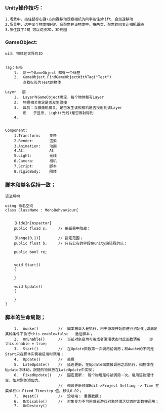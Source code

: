 
### Unity操作技巧：
	1.场景中，按住鼠标右键+方向键移动观察相机的同事按住shift，会加速移动
	2.场景中，选中某个物体按F键，会聚焦在该物体中，按两次，聚焦的同事让相机跟随
	3.按住数字2键 可以切换2D，3D视图



### GameObject: 
	
	uid: 物体在世界的ID


	Tag：标签
		1.	每一个GameObject 都有一个标签
		2.	GameObject.FindGameObjectWithTag("Test")   
			查找标签为Test的物体 

	Layer： 层
		1.	Layer与GameObject绑定，每个物体都有Layer
		2.	物理相关绝定是否发生碰撞
		3.	裁剪：与摄像机相关，是否发生该照相机是否投射到该Layer
			用	于显示, Light(光线)是否照射得到
		4.


	Component:
		1.Transform:	变换
		2.Render:		渲染
		3.Animation:	动画
		4.AI:			AI
		5.Light:		光线
		6.Camera:		相机
		7.Script:		脚本
		8.rigidBody: 	刚体



### 脚本和类名保持一致；
	语法解构

	using 命名空间
	class ClassName : MonoBehvaviour{


		[HideInInspactor]
		public fload s;		// 编辑器中隐藏；

		[Range(0,1)]		// 指定范围；
		public float b;		// 只有公有的字段在unity编辑看的见；

		public bool re;


		void Start()
		{

		}

		void Update()
		{

		}
	}

### 脚本的生命周期；
		1.	Awake()			//	脚本被载入是执行，用于游戏开始前进行初始化,如满足某种条件下执行this.enable=false   激活脚本；
		2.	OnEnable()  	//	当前对象变为可用或者激活状态时此函数调用	即this.enable = true; 
		3.	Start()			//	在Update函数第一次调用前调用；和Awake的不同是Start只在脚本实例被启用时调用；
		4.	Update()		//	处理
		5.	LateUpdate()	//	延迟更新，在Update函数被调用之后执行，如物体在Update中移动，跟随的物体放在LateUpdate中实现；
		6. 	FixedUpdate()	//	固定更新： 每个物理是将被调用一次，常用语物理计算，如对刚体添加力。 
							// 	修改更新频率Edit->Project Setting -> Time 在菜单栏中 Fixed Timestep 值，默认0.02；
	    7.	Reset()			//	没啥用； 重置数据；
		6.	OnDisable() 	// 	对象变为不可用或者游戏对象非激活状态时函数被调用；
		7.	OnDestory() 

















